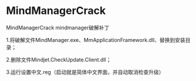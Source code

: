 # MindManagerCrack
MindManagerCrack  mindmanager破解补丁

1.将破解文件MindManager.exe、MmApplicationFramework.dll、替换到安装目录；

2.删除文件Mindjet.CheckUpdate.Client.dll；

3.运行设置中文.reg（启动就是简体中文界面，并自动取消检查升级）
